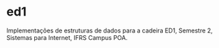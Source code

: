 ed1
===
Implementações de estruturas de dados para a cadeira ED1, Semestre 2, Sistemas para Internet, IFRS Campus POA.
